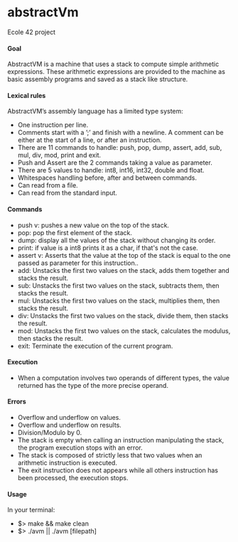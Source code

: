 # abstractVm

Ecole 42 project

#### Goal

AbstractVM is a machine that uses a stack to compute simple arithmetic expressions. These arithmetic expressions are provided to the machine as basic assembly programs and saved as a stack like structure.

#### Lexical rules

AbstractVM’s assembly language has a limited type system:

  - One instruction per line.
  - Comments start with a ’;’ and finish with a newline. A comment can be either at the start of a line, or after an instruction.
  - There are 11 commands to handle: push, pop, dump, assert, add, sub, mul, div, mod, print and exit.
  - Push and Assert are the 2 commands taking a value as parameter.
  - There are 5 values to handle: int8, int16, int32, double and float.
  - Whitespaces handling before, after and between commands.
  - Can read from a file.
  - Can read from the standard input.

#### Commands

  - push v: pushes a new value on the top of the stack.
  - pop: pop the first element of the stack.
  - dump: display all the values of the stack without changing its order.
  - print: if value is a int8 prints it as a char, if that's not the case.
  - assert v: Asserts that the value at the top of the stack is equal to the one passed as parameter for this instruction..
  - add: Unstacks the first two values on the stack, adds them together and stacks the result.
  - sub: Unstacks the first two values on the stack, subtracts them, then stacks the result.
  - mul: Unstacks the first two values on the stack, multiplies them, then stacks the result.
  - div: Unstacks the first two values on the stack, divide them, then stacks the result.
  - mod: Unstacks the first two values on the stack, calculates the modulus, then stacks the result.
  - exit: Terminate the execution of the current program.

#### Execution

  -  When a computation involves two operands of different types, the value returned has the type of the more precise operand.

#### Errors

  - Overflow and underflow on values.
  - Overflow and underflow on results.
  - Division/Modulo by 0.
  - The stack is empty when calling an instruction manipulating the stack, the program execution stops with an error.
  - The stack is composed of strictly less that two values when an arithmetic instruction is executed.
  - The exit instruction does not appears while all others instruction has been processed, the execution stops.

#### Usage

In your terminal:

  - $> make && make clean
  - $> ./avm || ./avm [filepath]